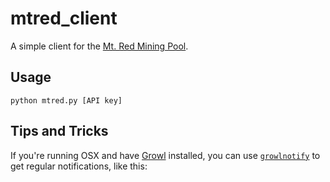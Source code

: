 # mtred_client

A simple client for the [Mt. Red Mining Pool](https://www.mtred.com).

## Usage

`python mtred.py [API key]`

## Tips and Tricks

If you're running OSX and have [Growl](http://growl.info/) installed, you can use [`growlnotify`](http://growl.info/extras.php) to get regular notifications, like this:

![]()
